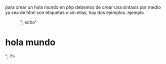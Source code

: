 para crear un hola mundo en php debemos  de crear una sintaxis por medio ya sea de html con etiquetas o sin ellas, hay dos ejemplos.
ejemplo 
<!DOCTYPE html>
<html lang="en">
<head>
    <meta charset="UTF-8">
    <meta name="viewport" content="width=device-width, initial-scale=1.0">
    <title>Document</title>
</head>
<body>
<?php
print("hola mundo");
echo"<br>";
echo"<h1>hola mundo</h1>";
?>
</body>
</html>